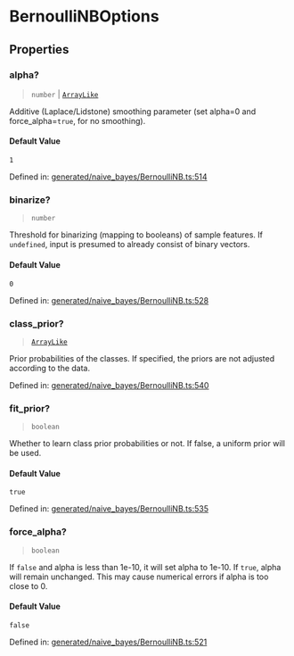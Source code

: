 # BernoulliNBOptions

## Properties

### alpha?

> `number` \| [`ArrayLike`](../types/ArrayLike.md)

Additive (Laplace/Lidstone) smoothing parameter (set alpha=0 and force\_alpha=`true`, for no smoothing).

#### Default Value

`1`

Defined in:  [generated/naive\_bayes/BernoulliNB.ts:514](https://github.com/transitive-bullshit/scikit-learn-ts/blob/92ab806/packages/sklearn/src/generated/naive_bayes/BernoulliNB.ts#L514)

### binarize?

> `number`

Threshold for binarizing (mapping to booleans) of sample features. If `undefined`, input is presumed to already consist of binary vectors.

#### Default Value

`0`

Defined in:  [generated/naive\_bayes/BernoulliNB.ts:528](https://github.com/transitive-bullshit/scikit-learn-ts/blob/92ab806/packages/sklearn/src/generated/naive_bayes/BernoulliNB.ts#L528)

### class\_prior?

> [`ArrayLike`](../types/ArrayLike.md)

Prior probabilities of the classes. If specified, the priors are not adjusted according to the data.

Defined in:  [generated/naive\_bayes/BernoulliNB.ts:540](https://github.com/transitive-bullshit/scikit-learn-ts/blob/92ab806/packages/sklearn/src/generated/naive_bayes/BernoulliNB.ts#L540)

### fit\_prior?

> `boolean`

Whether to learn class prior probabilities or not. If false, a uniform prior will be used.

#### Default Value

`true`

Defined in:  [generated/naive\_bayes/BernoulliNB.ts:535](https://github.com/transitive-bullshit/scikit-learn-ts/blob/92ab806/packages/sklearn/src/generated/naive_bayes/BernoulliNB.ts#L535)

### force\_alpha?

> `boolean`

If `false` and alpha is less than 1e-10, it will set alpha to 1e-10. If `true`, alpha will remain unchanged. This may cause numerical errors if alpha is too close to 0.

#### Default Value

`false`

Defined in:  [generated/naive\_bayes/BernoulliNB.ts:521](https://github.com/transitive-bullshit/scikit-learn-ts/blob/92ab806/packages/sklearn/src/generated/naive_bayes/BernoulliNB.ts#L521)

